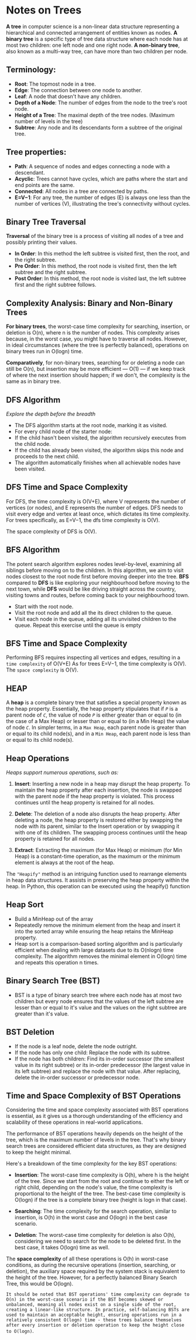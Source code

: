 # Notes on Trees

**A tree** in computer science is a non-linear data structure representing a hierarchical and connected
arrangement of entities known as nodes.
**A binary tree** is a specific type of tree data structure where each node has at most two children: one left node and one right node.
**A non-binary tree**, also known as a multi-way tree, can have more than two children per node.

## Terminology:

- **Root**: The topmost node in a tree.
- **Edge**: The connection between one node to another.
- **Leaf**: A node that doesn't have any children.
- **Depth of a Node**: The number of edges from the node to the tree's root node.
- **Height of a Tree**: The maximal depth of the tree nodes. (Maximum number of levels in the tree)
- **Subtree**: Any node and its descendants form a subtree of the original tree.

## Tree properties:

- **Path**: A sequence of nodes and edges connecting a node with a descendant.
- **Acyclic**: Trees cannot have cycles, which are paths where the start and end points are the same.
- **Connected**: All nodes in a tree are connected by paths.
- **E=V−1**: For any tree, the number of edges (E) is always one less than the number of vertices (V), illustrating the tree's connectivity without cycles.

## Binary Tree Traversal

**Traversal** of the binary tree is a process of visiting all nodes of a tree and possibly printing their values.

- **In Order**: In this method the left subtree is visited first, then the root, and the right subtree.
- **Pre Order**: In this method, the root node is visited first, then the left subtree and the right subtree.
- **Post Order**: In this method, the root node is visited last, the left subtree first and the right subtree follows.

## Complexity Analysis: Binary and Non-Binary Trees

**For binary trees**, the worst-case time complexity for searching, insertion, or deletion is O(n), where n is the number of nodes.
This complexity arises because, in the worst case, you might have to traverse all nodes. However,
in ideal circumstances (where the tree is perfectly balanced), operations on binary trees run in O(logn) time.

**Comparatively**, for non-binary trees, searching for or deleting a node can still be O(n), but insertion may be more efficient —
O(1) — if we keep track of where the next insertion should happen; if we don't, the complexity is the same as in binary tree.

## DFS Algorithm

_Explore the depth before the breadth_

- The DFS algorithm starts at the root node, marking it as visited.
- For every child node of the starter node:
- If the child hasn't been visited, the algorithm recursively executes from the child node.
- If the child has already been visited, the algorithm skips this node and proceeds to the next child.
- The algorithm automatically finishes when all achievable nodes have been visited.

## DFS Time and Space Complexity

For DFS, the time complexity is O(V+E), where V represents the number of vertices (or nodes), and E represents the number of edges.
DFS needs to visit every edge and vertex at least once, which dictates its time complexity.
For trees specifically, as E=V−1, the dfs time complexity is O(V).

The space complexity of DFS is O(V).

## BFS Algorithm

The potent search algorithm explores nodes level-by-level, examining all siblings before moving on to the children.
In this algorithm, we aim to visit nodes closest to the root node first before moving deeper into the tree.
**BFS** compared to **DFS** is like exploring your neighbourhood before moving to the next town, while **DFS** would be like
driving straight across the country, visiting towns and routes, before coming back to your neighbourhood town.

- Start with the root node.
- Visit the root node and add all the its direct children to the queue.
- Visit each node in the queue, adding all its unvisited children to the queue. Repeat this exercise until the queue is empty

## BFS Time and Space Complexity

Performing BFS requires inspecting all vertices and edges, resulting in a `time complexity` of O(V+E) As for trees E=V−1, the time complexity is O(V).
The `space complexity` is O(V).

## HEAP

A **heap** is a complete binary tree that satisfies a special property known as the heap property.
Essentially, the heap property stipulates that if _`P`_ is a parent node of _`C`_, the value of node _`P`_ is either greater than or equal
to (in the case of a Max Heap) or lesser than or equal to (in a Min Heap) the value of node _`C`_.
In simpler terms, in a `Max Heap`, each parent node is greater than or equal to its child node(s), and in a `Min Heap`, each parent node is less than or equal to its child node(s).

## Heap Operations

_Heaps support numerous operations, such as:_

1. **Insert**: Inserting a new node in a heap may disrupt the heap property. To maintain the heap property after each insertion, the node is swapped with the parent node if the heap property is violated. This process continues until the heap property is retained for all nodes.

2. **Delete**: The deletion of a node also disrupts the heap property. After deleting a node, the heap property is restored either by swapping the node with its parent, similar to the Insert operation or by swapping it with one of its children. The swapping process continues until the heap property is retained for all nodes.

3. **Extract**: Extracting the maximum (for Max Heap) or minimum (for Min Heap) is a constant-time operation, as the maximum or the minimum element is always at the root of the heap.

The `"Heapify"` method is an intriguing function used to rearrange elements in heap data structures. It assists in preserving the heap property within the heap. In Python, this operation can be executed using the heapify() function

## Heap Sort

- Build a MinHeap out of the array
- Repeatedly remove the minimum element from the heap and insert it into the sorted array while ensuring the heap retains the MinHeap property.
- Heap sort is a comparison-based sorting algorithm and is particularly efficient when dealing with large datasets due to its O(nlogn) time complexity.
  The algorithm removes the minimal element in O(logn) time and repeats this operation n times.

## Binary Search Tree (BST)

- BST is a type of binary search tree where each node has at most two children but every node ensures that the values of the
  left subtree are lesser than or equal to it's value and the values on the right subtree are greater than it's value.

## BST Deletion

- If the node is a leaf node, delete the node outright.
- If the node has only one child: Replace the node with its subtree.
- If the node has both children: Find its in-order successor (the smallest value in its right subtree) or its in-order predecessor (the largest value in its left subtree)
  and replace the node with that value. After replacing, delete the in-order successor or predecessor node.

## Time and Space Complexity of BST Operations

Considering the time and space complexity associated with BST operations is essential, as it gives us a thorough understanding of the efficiency and scalability of these operations in real-world applications.

The performance of BST operations heavily depends on the height of the tree, which is the maximum number of levels in the tree. That's why binary search trees are considered efficient data structures, as they are designed to keep the height minimal.

Here's a breakdown of the time complexity for the key BST operations:

- **Insertion**: The worst-case time complexity is O(h), where h is the height of the tree. Since we start from the root and continue to either the left or right child, depending on the node's value, the time complexity is proportional to the height of the tree. The best-case time complexity is O(logn) if the tree is a complete binary tree (height is logn in that case).

- **Searching**: The time complexity for the search operation, similar to insertion, is O(h) in the worst case and O(logn) in the best case scenario.

- **Deletion**: The worst-case time complexity for deletion is also O(h), considering we need to search for the node to be deleted first. In the best case, it takes O(logn) time as well.

The **space complexity** of all these operations is O(h) in worst-case conditions, as during the recursive operations (insertion, searching, or deletion), the auxiliary space required by the system stack is equivalent to the height of the tree. However, for a perfectly balanced Binary Search Tree, this would be O(logn).

`It should be noted that BST operations' time complexity can degrade to O(n) in the worst-case scenario if the BST becomes skewed or unbalanced, meaning all nodes exist on a single side of the root, creating a linear-like structure. In practice, self-balancing BSTs are used to maintain an acceptable height, ensuring operations run in a relatively consistent O(logn) time - these trees balance themselves after every insertion or deletion operation to keep the height close to O(logn)`.
